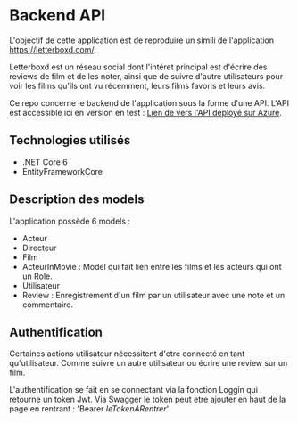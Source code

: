 
# Backend API

L'objectif de cette application est de reproduire un simili de l'application https://letterboxd.com/.

Letterboxd est un réseau social dont l'intéret principal est d'écrire des reviews de film et de les noter, ainsi que de suivre d'autre utilisateurs pour voir les films qu'ils ont vu récemment, leurs films favoris et leurs avis. 

Ce repo concerne le backend de l'application sous la forme d'une API. L'API est accessible ici en version en test : [Lien de vers l'API deployé sur Azure](https://webapibackend-0xmaxime.azurewebsites.net/Swagger/index.html).


## Technologies utilisés
- .NET Core 6 
- EntityFrameworkCore

## Description des models  
L'application possède 6 models :

- Acteur 
- Directeur
- Film 
- ActeurInMovie : Model qui fait lien entre les films et les acteurs qui ont un Role. 
- Utilisateur 
- Review : Enregistrement d'un film par un utilisateur avec une note et un commentaire.

## Authentification
Certaines actions utilisateur nécessitent d'etre connecté en tant qu'utilisateur. Comme suivre un autre utilisateur ou écrire une review sur un film. 

L'authentification se fait en se connectant via la fonction Loggin qui retourne un token Jwt. Via Swagger le token peut etre ajouter en haut de la page en rentrant : 'Bearer *leTokenARentrer*'
